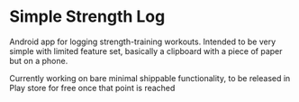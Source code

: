 Simple Strength Log
=================

Android app for logging strength-training workouts.  Intended to be very simple with limited feature set, basically a clipboard with a piece of paper but on a phone.

Currently working on bare minimal shippable functionality, to be released in Play store for free once that point is reached
